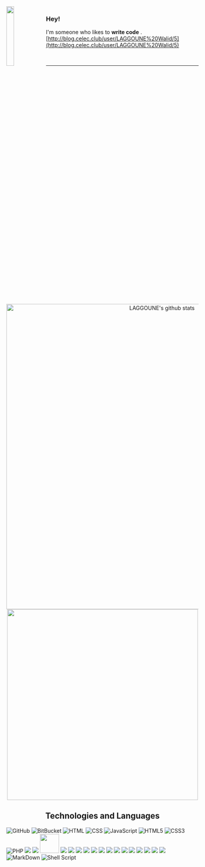 <img width="20%" height="20%" align="left" src="http://1.bp.blogspot.com/__Ws638p-N98/Sw27o7PuquI/AAAAAAAAACk/7Wyef3pToK0/s1600/Screen+shot+2009-11-25+at+23.19.24.png">

### Hey!
I'm someone who likes to **write code** . [http://blog.celec.club/user/LAGGOUNE%20Walid/5](http://blog.celec.club/user/LAGGOUNE%20Walid/5)

<br/>
<hr/>
<br/>
<p align = "center">
   <img src="https://github-readme-stats.vercel.app/api?username=LAGGOUNE-Walid&count_private=true&hide=stars&show_icons=true&line_height=27" alt="LAGGOUNE's github stats" width=800 />
    <img src="https://github-readme-stats.vercel.app/api/top-langs/?username=LAGGOUNE-Walid&hide=html,css&hide_langs_below=1" width=500 />
</p>
<h2 align="center">
Technologies and Languages </h2>

![GitHub](https://img.shields.io/badge/-GitHub-181717?style=flat-square&logo=github)
![BitBucket](https://img.shields.io/badge/-BitBucket-darkblue?style=flat-square&logo=bitbucket)
![HTML](https://img.shields.io/badge/HTML-239120?style=flat-square&logo=html5&logoColor=white)
![CSS](https://img.shields.io/badge/CSS-239120?&style=flat-square&logo=css3&logoColor=white)
![JavaScript](https://img.shields.io/badge/-JavaScript-black?style=flat-square&logo=javascript)
![HTML5](https://img.shields.io/badge/HTML5-E34F26?style=flat-square&logo=html5&logoColor=white)
![CSS3](https://img.shields.io/badge/CSS3-1572B6?style=flat-square&logo=css3&logoColor=white)
![PHP](https://img.shields.io/badge/PHP-777BB4?style=flat-square&logo=php&logoColor=white)
<img src="https://img.shields.io/badge/laravel-%23FF2D20.svg?&style=for-the-badge&logo=laravel&logoColor=white" />
<img src="https://img.shields.io/badge/lua-%232C2D72.svg?&style=for-the-badge&logo=lua&logoColor=white" />
<img width=50 src="https://upload.wikimedia.org/wikipedia/commons/4/47/Webysther_20160330_-_HHVM.svg">
<img src="https://img.shields.io/badge/linux-%23FCC624.svg?&style=for-the-badge&logo=linux&logoColor=black" />
<img src="https://img.shields.io/badge/docker-%232496ED.svg?&style=for-the-badge&logo=docker&logoColor=white" />
<img src="https://img.shields.io/badge/mysql-%234479A1.svg?&style=for-the-badge&logo=mysql&logoColor=white" />
<img src="https://img.shields.io/badge/mariadb-%23003545.svg?&style=for-the-badge&logo=mariadb&logoColor=white" />
<img src="https://img.shields.io/badge/redis-%23DC382D.svg?&style=for-the-badge&logo=redis&logoColor=white" />
<img src="https://img.shields.io/badge/erlang-%23A90533.svg?&style=for-the-badge&logo=erlang&logoColor=white" />
<img src="https://img.shields.io/badge/graphql-%23E10098.svg?&style=for-the-badge&logo=graphql&logoColor=white" />
<img src="https://img.shields.io/badge/apache%20echarts-%23AA344D.svg?&style=for-the-badge&logo=apache%20echarts&logoColor=white" />
<img src="https://img.shields.io/badge/nginx-%23269539.svg?&style=for-the-badge&logo=nginx&logoColor=white" />
<img src="https://img.shields.io/badge/rabbitmq-%23FF6600.svg?&style=for-the-badge&logo=rabbitmq&logoColor=white" />
<img src="https://img.shields.io/badge/sqlite-%23003B57.svg?&style=for-the-badge&logo=sqlite&logoColor=white" />
<img src="https://img.shields.io/badge/elasticsearch-%23005571.svg?&style=for-the-badge&logo=elasticsearch&logoColor=white" />
<img src="https://img.shields.io/badge/curl-%23073551.svg?&style=for-the-badge&logo=curl&logoColor=white" />
<img src="https://img.shields.io/badge/socket.io-%23010101.svg?&style=for-the-badge&logo=socket.io&logoColor=white" />
![MarkDown](https://img.shields.io/badge/Markdown-000000?style=flat-square&logo=markdown&logoColor=white)
![Shell Script](https://img.shields.io/badge/Shell_Script-121011?style=flat-square&logo=gnu-bash&logoColor=white)
